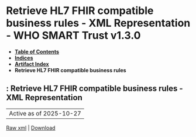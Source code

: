 # Retrieve HL7 FHIR compatible business rules - XML Representation - WHO SMART Trust v1.3.0

* [**Table of Contents**](toc.md)
* [**Indices**](indices.md)
* [**Artifact Index**](artifacts.md)
* **Retrieve HL7 FHIR compatible business rules**

## : Retrieve HL7 FHIR compatible business rules - XML Representation

| |
| :--- |
| Active as of 2025-10-27 |

[Raw xml](Requirements-RetrieveBusinessRulesFHIR.xml) | [Download](Requirements-RetrieveBusinessRulesFHIR.xml)


